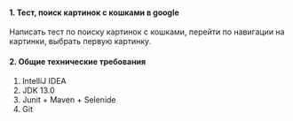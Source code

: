 #### 1. Тест, поиск картинок с кошками в google

Написать тест по поиску картинок с кошками, перейти по навигации на картинки, выбрать первую картинку.


#### 2. Общие технические требования

1. IntelliJ IDEA
2. JDK 13.0
3. Junit + Maven + Selenide
4. Git
